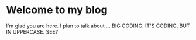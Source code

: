 # Welcome to my blog

I'm glad you are here. I plan to talk about ... BIG CODING. IT'S CODING, BUT IN UPPERCASE. SEE? 
